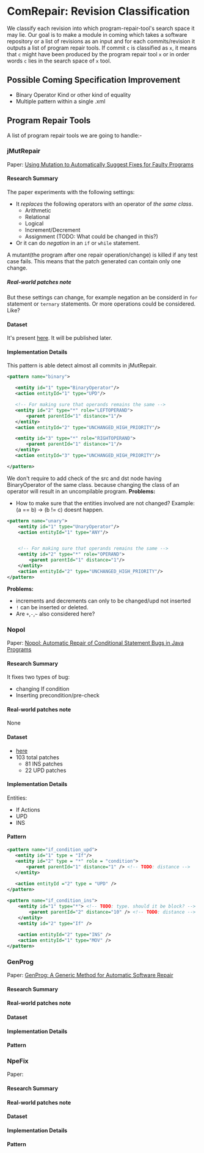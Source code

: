 #  ComRepair: Revision Classification 


We classify each revision into which program-repair-tool's search space it may lie. 
Our goal is to make a module in coming which takes a software repository or a list of revisions as an input 
and for each commits/revision it outputs a list of program repair tools. 
If commit `c` is classified as `x`, it means that `c` might have been produced by the program repair tool `x` 
or in order words `c` lies in the search space of `x` tool.


## Possible Coming Specification Improvement 
- Binary Operator Kind or other kind of equality
- Multiple pattern within a single .xml

## Program Repair Tools
A list of program repair tools we are going to handle:- 
 
 ### jMutRepair 
 
 Paper: [Using Mutation to Automatically Suggest Fixes for Faulty Programs ](http://www.utdallas.edu/~ewong/SE6367/01-Project/08-SFL-papers/10-Automatically-Suggest-Fixes.pdf)

 #### Research Summary
 The paper experiments with the following settings:
 - It *replaces* the following operators with an operator of *the same class*.
     - Arithmetic
     - Relational
     - Logical
     - Increment/Decrement
     - Assignment (TODO: What could be changed in this?)
 - Or it can do *negation* in an `if` or `while` statement.
 
 A mutant(the program after one repair operation/change) is killed if any test case fails. 
 This means that the patch generated can contain only one change.  
 
 ##### Real-world patches note
 But these settings can change, for example negation an be considerd in `for` statement or `ternary` statements. 
 Or more operations could be considered. Like? 
 
 #### Dataset
 It's present [here](https://github.com/kth-tcs/defects4j-repair-reloaded/tree/comrepair-coming/coming_data/jMutRepair). It will be published later. 
 
 #### Implementation Details
 
 This pattern is able detect almost all commits in jMutRepair. 

 ```xml
<pattern name="binary">

    <entity id="1" type="BinaryOperator"/>
    <action entityId="1" type="UPD"/>

    <!-- For making sure that operands remains the same -->
    <entity id="2" type="*" role="LEFTOPERAND">
        <parent parentId="1" distance="1"/>
    </entity>
    <action entityId="2" type="UNCHANGED_HIGH_PRIORITY"/>

    <entity id="3" type="*" role="RIGHTOPERAND">
        <parent parentId="1" distance="1"/>
    </entity>
    <action entityId="3" type="UNCHANGED_HIGH_PRIORITY"/>

</pattern>

```
We don't require to add check of the src and dst node having BinaryOperator of the same class.
because changing the class of an operator will result in an uncompilable program.
**Problems:**
 - How to make sure that the entities involved are not changed? Example: (a == b) -> (b != c) doesnt happen.


```xml
<pattern name="unary">
    <entity id="1" type="UnaryOperator"/>
    <action entityId="1" type="ANY"/>


    <!-- For making sure that operands remains the same -->
    <entity id="2" type="*" role="OPERAND">
        <parent parentId="1" distance="1"/>
    </entity>
    <action entityId="2" type="UNCHANGED_HIGH_PRIORITY"/>
</pattern>
```
**Problems:**
 - increments and decrements can only to be changed/upd not inserted
 - `!` can be inserted or deleted. 
 - Are `+`,`-`,`~` also considered here?
 



 ### Nopol
 
 Paper: [Nopol: Automatic Repair of Conditional Statement Bugs in Java Programs](https://hal.archives-ouvertes.fr/hal-01285008/file/nopol.pdf)
 
 #### Research Summary
 It fixes two types of bug:
 - changing If condition
 - Inserting precondition/pre-check
 
 #### Real-world patches note
 None
 
 #### Dataset
 - [here](https://github.com/kth-tcs/defects4j-repair-reloaded/tree/comrepair-coming/coming_data/Nopol)
 - 103 total patches 
    - 81 INS patches
    - 22 UPD patches

 #### Implementation Details
 Entities: 
 - If
 Actions
 - UPD
 - INS
 
 #### Pattern
 ```xml
<pattern name="if_condition_upd">
    <entity id="1" type = "If"/>
    <entity id="2" type = "*" role = "condition">
        <parent parentId="1" distance="1" /> <!-- TODO: distance -->
    </entity>
    
    <action entityId ="2" type = "UPD" />
</pattern>
```

```xml
<pattern name="if_condition_ins">
    <entity id="1" type="*"> <!-- TODO: type. should it be block? -->
        <parent parentId="2" distance="10" /> <!-- TODO: distance -->
    </entity>
    <entity id="2" type="If" />
    
    <action entityId="2" type="INS" />
    <action entityId="1" type="MOV" />
</pattern>

```
 
 ### GenProg
 
 Paper: [GenProg: A Generic Method for Automatic Software Repair](https://ieeexplore.ieee.org/document/6035728)
 
 #### Research Summary
 #### Real-world patches note
 #### Dataset
 #### Implementation Details
 #### Pattern
 
 ### NpeFix
 
  Paper:
  
  #### Research Summary
  #### Real-world patches note
  #### Dataset
  #### Implementation Details
  #### Pattern
 
